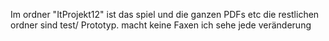 Im ordner "ItProjekt12" ist das spiel und die ganzen PDFs etc die restlichen ordner sind test/ Prototyp.
macht keine Faxen ich sehe jede veränderung 
